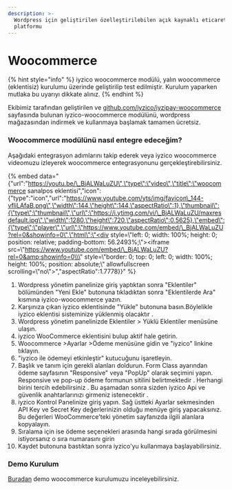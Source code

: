 ```yaml
---
description: >-
  Wordpress için geliştirilen özelleştirilebilen açık kaynaklı eticaret
  platformu
---
```


# Woocommerce

{% hint style="info" %}
iyzico woocommerce modülü, yalın woocommerce \(eklentisiz\) kurulumu üzerinde geliştirilip test edilmiştir. Kurulum yaparken mutlaka bu uyarıyı dikkate alınız.
{% endhint %}

Ekibimiz tarafından geliştirilen ve [github.com/iyzico/iyzipay-woocommerce](http://github.com/iyzico/iyzipay-woocommerce) sayfasında bulunan iyzico-woocommerce modülünü, wordpress mağazasından indirmek ve kullanmaya başlamak tamamen ücretsiz.

### **Woocommerce modülünü nasıl entegre edeceğim?**

Aşağıdaki entegrasyon adımlarını takip ederek veya iyzico woocommerce videomuzu izleyerek woocommerce entegrasyonunu gerçekleştirebilirsiniz.

{% embed data="{\"url\":\"https://youtu.be/\_BjALWaLuZU\",\"type\":\"video\",\"title\":\"woocommerce sanalpos eklentisi\",\"icon\":{\"type\":\"icon\",\"url\":\"https://www.youtube.com/yts/img/favicon\_144-vfliLAfaB.png\",\"width\":144,\"height\":144,\"aspectRatio\":1},\"thumbnail\":{\"type\":\"thumbnail\",\"url\":\"https://i.ytimg.com/vi/\_BjALWaLuZU/maxresdefault.jpg\",\"width\":1280,\"height\":720,\"aspectRatio\":0.5625},\"embed\":{\"type\":\"player\",\"url\":\"https://www.youtube.com/embed/\_BjALWaLuZU?rel=0&showinfo=0\",\"html\":\"<div style=\\\"left: 0; width: 100%; height: 0; position: relative; padding-bottom: 56.2493%;\\\"><iframe src=\\\"https://www.youtube.com/embed/\_BjALWaLuZU?rel=0&amp;showinfo=0\\\" style=\\\"border: 0; top: 0; left: 0; width: 100%; height: 100%; position: absolute;\\\" allowfullscreen scrolling=\\\"no\\\"></iframe></div>\",\"aspectRatio\":1.7778}}" %}

1. Wordpress yönetim panelinize giriş yaptıktan sonra "Eklentiler" bölümünden "Yeni Ekle" butonuna tıkladıktan sonra "Eklentilerde Ara" kısmına iyzico-woocommerce yazın.
2. Karşınıza çıkan iyzico eklentisinde "Yükle" butonuna basın.Böylelikle iyzico eklentisi sisteminize yüklenmiş olacaktır .
3. Wordpress yönetim panelinizde Eklentiler &gt; Yüklü Eklentiler menüsüne ulaşın.
4. iyzico WooCommerce eklentisini bulup aktif hale getirin.
5. Woocommerce &gt;Ayarlar &gt;Ödeme menüsüne gidin ve "iyzico" linkine tıklayın.
6. "iyzico ile ödemeyi etkinleştir" kutucuğunu işaretleyin.
7. Başlık ve tanım için gerekli alanları doldurun. Form Class ayarından ödeme sayfasının "Responsive" veya "PopUp" olarak seçimini yapın. Responsive ve pop-up ödeme formunun sitilini belirtmektedir . Herhangi birini tercih edebilirsiniz . Bu aşamadan sonra sizden iyzico Api ve güvenlik anahtarlarınızı girmeniz istenecektir .
8. iyzico Kontrol Panelinize giriş yapın. Sağ üstteki Ayarlar sekmesinden API Key ve Secret Key değerlerinizin olduğu menüye giriş yapacaksınız. Bu değerleri WooCommerce'teki yönetim sayfanızda ilgili alanlara kopyalayın.
9. Sıralama için ise ödeme seçenekleri arasında hangi sırada görülmesini istiyorsanız o sıra numarasını girin
10. Kaydet butonuna bastıktan sonra iyzico'yu kullanmaya başlayabilirsiniz.

### Demo Kurulum

[Buradan](https://www.iyziodeme.com/test/woocommerce) demo woocommerce kurulumuzu inceleyebilirsiniz.

